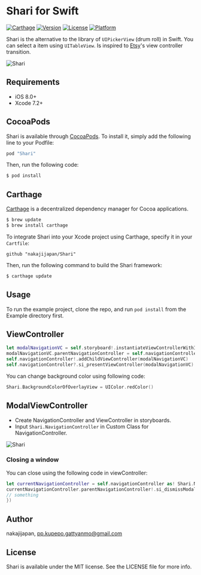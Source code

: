 # Shari for Swift

[![Carthage](https://img.shields.io/badge/Carthage-compatible-4BC51D.svg?style=flat)](https://github.com/Carthage/Carthage)
[![Version](https://img.shields.io/cocoapods/v/Shari.svg?style=flat)](http://cocoapods.org/pods/Shari)
[![License](https://img.shields.io/cocoapods/l/Shari.svg?style=flat)](http://cocoapods.org/pods/Shari)
[![Platform](https://img.shields.io/cocoapods/p/Shari.svg?style=flat)](http://cocoapods.org/pods/Shari)

Shari is the alternative to the library of `UIPickerView` (drum roll) in Swift. You can select a item using `UITableView`.
Is inspired to [Etsy](https://www.etsy.com/)'s view controller transition.

![Shari](./demo.gif)



## Requirements

- iOS 8.0+
- Xcode 7.2+

## CocoaPods

Shari is available through [CocoaPods](http://cocoapods.org). To install
it, simply add the following line to your Podfile:


```ruby
pod "Shari"
```

Then, run the following code:

```ruby
$ pod install
```

## Carthage

[Carthage](https://github.com/Carthage/Carthage) is a decentralized dependency manager for Cocoa applications. 

``` bash
$ brew update
$ brew install carthage
```

To integrate Shari into your Xcode project using Carthage, specify it in your `Cartfile`:

``` ogdl
github "nakajijapan/Shari"
```

Then, run the following command to build the Shari framework:

``` bash
$ carthage update
```


## Usage

To run the example project, clone the repo, and run `pod install` from the Example directory first.

## ViewController

```swift
let modalNavigationVC = self.storyboard!.instantiateViewControllerWithIdentifier("ModalNavigationController") as! Shari.NavigationController
modalNavigationVC.parentNavigationController = self.navigationController
self.navigationController!.addChildViewController(modalNavigationVC)
self.navigationController?.si_presentViewController(modalNavigationVC)
```

You can change background color using following code:

```swift
Shari.BackgroundColorOfOverlayView = UIColor.redColor()
```

## ModalViewController

- Create NavigationController and ViewController in storyboards.
- Input `Shari.NavigationController` in Custom Class for NavigationController.


![Shari](./shari01.png)


### Closing a window

You can close using the following code in viewController:

```swift
let currentNavigationController = self.navigationController as! Shari.NavigationController
currentNavigationController.parentNavigationController!.si_dismissModalView({ () -> Void in
// something
})
```


## Author

nakajijapan, pp.kupepo.gattyanmo@gmail.com

## License

Shari is available under the MIT license. See the LICENSE file for more info.
